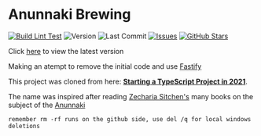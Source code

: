 # Anunnaki Brewing

[![Build Lint Test](https://github.com/roatanrich/annunaki-brewing/actions/workflows/build-lint-test.yml/badge.svg)](https://github.com/roatanrich/annunaki-brewing/actions/workflows/build-lint-test.yml)
![Version](https://img.shields.io/badge/version-1.0.0-blue)
![Last Commit](https://img.shields.io/github/last-commit/roatanrich/annunaki-brewing)
[![Issues](https://img.shields.io/github/issues/roatanrich/annunaki-brewing)](https://github.com/roatanrich/annunaki-brewing/issues)
[![GitHub Stars](https://img.shields.io/github/stars/roatanrich/annunaki-brewing)](https://github.com/roatanrich/annunaki-brewing/stargazers)

Click [here](https://anunnaki-brewing.herokuapp.com/) to view the latest version

Making an atempt to remove the initial code and use [Fastify](https://www.fastify.io/)

This project was cloned from here: **[Starting a TypeScript Project in 2021](https://www.metachris.com/2021/04/starting-a-typescript-project-in-2021/)**.

The name was inspired after reading [Zecharia Sitchen's](https://en.wikipedia.org/wiki/Zecharia_Sitchin) many books on the subject of the [Anunnaki](https://en.wikipedia.org/wiki/Anunnaki)

```
remember rm -rf runs on the github side, use del /q for local windows deletions
```
